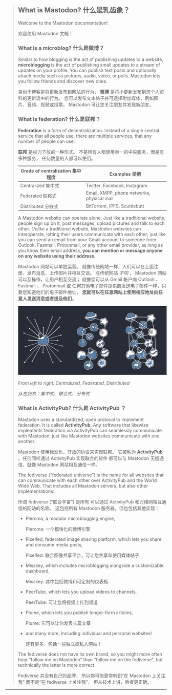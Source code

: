 
[pic-cfd-docs]: https://docs.joinmastodon.org/assets/network-models.jpg
[pic-cfd]: ./.assets/network-models.jpg

> ## What is Mastodon? 什么是乳齿象？
> 
> Welcome to the Mastodon documentation!
> 
> 欢迎使用 Mastodon 文档！ 
> 
> ### What is a microblog? 什么是微博？
> 
> Similar to how blogging is the act of publishing updates to a website,
>  **microblogging** is the act of publishing small updates to a stream of updates on your profile.
>  You can publish text posts and optionally attach media such as pictures, audio, video, or polls.
>  Mastodon lets you follow friends and discover new ones.
> 
> 类似于博客是将更新发布到网站的行为，
>  **微博** 是将小更新发布到您个人资料的更新流中的行为。
> 您可以发布文本帖子并可选择附加媒体，例如图片、音频、视频或投票。
>  Mastodon 可让您关注朋友并发现新朋友。 
> 
> ### What is federation? 什么是联邦？
> 
> **Federation** is a form of decentralization.
>  Instead of a single central service that all people use,
>  there are multiple services, that any number of people can use.
> 
> **联邦** 是权力下放的一种形式。
> 不是所有人都使用单一的中央服务，而是有多种服务，
> 任何数量的人都可以使用。
> 
> | Grade of centralization 集中程度 | Examples 举例 |
> | ----------------------- | -------- |
> | Centralized 集中式 | Twitter, Facebook, Instagram |
> | Federated 联邦式 | Email, XMPP, phone networks, physical mail |
> | Distributed 分散式 | BitTorrent, IPFS, Scuttlebutt |
> 
> A Mastodon website can operate alone.
>  Just like a traditional website, people sign up on it,
>  post messages, upload pictures and talk to each other.
>  *Unlike* a traditional website, Mastodon websites can interoperate,
>  letting their users communicate with each other;
>  just like you can send an email from your Gmail account to someone
>  from Outlook, Fastmail, Protonmail, or any other email provider,
>  as long as you know their email address,
>  **you can mention or message anyone on any website using their address**.
> 
> Mastodon 网站可以单独运营。
> 就像传统网站一样，人们可以在上面注册、发布消息、上传图片并相互交谈。
> 与传统网站 *不同* ， Mastodon 网站可以互操作，让用户相互交流；
> 就像您可以从 Gmail 帐户向 Outlook 、 Fastmail 、 Protonmail 或
> 任何其他电子邮件提供商发送电子邮件一样，只要您知道他们的电子邮件地址，
> **您就可以在任意网站上使用相应地址向任意人发送消息或者提及他们**。 
> 
> ![From left to right: Centralized, Federated, Distributed][pic-cfd]
> 
> *From left to right: Centralized, Federated, Distributed*
> 
> *从左到右：集中式、联合式、分布式*
> 
> ### What is ActivityPub? 什么是 ActivityPub ？
> 
> Mastodon uses a standardized, open protocol to implement federation.
>  It is called **ActivityPub**. Any software that likewise implements federation
>  via ActivityPub can seamlessly communicate with Mastodon,
>  just like Mastodon websites communicate with one another.
> 
> Mastodon 使用标准化、开放的协议来实现联邦。
> 它被称为 **ActivityPub** 。任何同样通过 ActivityPub 实现联合的软件
> 都可以与 Mastodon 无缝通信，就像 Mastodon 网站相互通信一样。
> 
> The fediverse (“federated universe”) is the name for all websites
>  that can communicate with each other over ActivityPub and the World Wide Web.
>  That includes all Mastodon servers, but also other implementations: 
> 
> 所谓 fediverse (“联合宇宙”) 是所有
> 可以通过 ActivityPub 和万维网相互通信的网站的名称。
> 这包括所有 Mastodon 服务器，但也包括其他实现： 
> 
> - Pleroma, a modular microblogging engine,
>   
>   Pleroma: 一个模块化的微博引擎
>   
> - Pixelfed, federated image sharing platform, which lets you share and consume media posts,
>   
>   Pixelfed: 联合图像共享平台，可让您共享和使用媒体帖子
>   
> - Misskey, which includes microblogging alongside a customizable dashboard,
>   
>   Misskey: 其中包括微博和可定制的仪表板
>   
> - PeerTube, which lets you upload videos to channels,
>   
>   PeerTube: 可让您将视频上传到频道
>   
> - Plume, which lets you publish longer-form articles,
>   
>   Plume: 它可以让你发表长篇文章
>   
> - and many more, including individual and personal websites!
>   
>   还有更多，包括一些独立或私人网站！
>   
> 
> The fediverse does not have its own brand,
>  so you might more often hear “follow me on Mastodon”
>  than “follow me on the fediverse”,
>  but technically the latter is more correct.
> 
> 
> Fediverse 并没有自己的品牌，
> 所以你可能更常听到“在 Mastodon 上关注我”
> 而不是“在 fediverse 上关注我”，
> 但从技术上讲，后者更正确。
> 


-----

[site]: https://joinmastodon.org
[site-zh]: https://joinmastodon.org/zh

[docs]: https://docs.joinmastodon.org

[repo]: https://github.com/mastodon/mastodon.git
